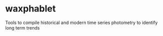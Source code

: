 # waxphablet
Tools to compile historical and modern time series photometry to identify long term trends
